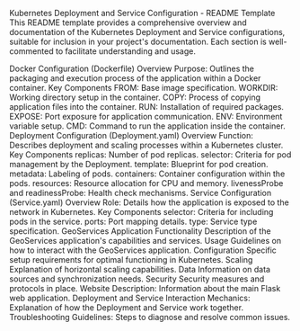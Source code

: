 Kubernetes Deployment and Service Configuration - README Template
This README template provides a comprehensive overview and documentation of the Kubernetes Deployment and Service configurations, suitable for inclusion in your project's documentation. Each section is well-commented to facilitate understanding and usage.

Docker Configuration (Dockerfile)
Overview
Purpose: Outlines the packaging and execution process of the application within a Docker container.
Key Components
FROM: Base image specification.
WORKDIR: Working directory setup in the container.
COPY: Process of copying application files into the container.
RUN: Installation of required packages.
EXPOSE: Port exposure for application communication.
ENV: Environment variable setup.
CMD: Command to run the application inside the container.
Deployment Configuration (Deployment.yaml)
Overview
Function: Describes deployment and scaling processes within a Kubernetes cluster.
Key Components
replicas: Number of pod replicas.
selector: Criteria for pod management by the Deployment.
template: Blueprint for pod creation.
metadata: Labeling of pods.
containers: Container configuration within the pods.
resources: Resource allocation for CPU and memory.
livenessProbe and readinessProbe: Health check mechanisms.
Service Configuration (Service.yaml)
Overview
Role: Details how the application is exposed to the network in Kubernetes.
Key Components
selector: Criteria for including pods in the service.
ports: Port mapping details.
type: Service type specification.
GeoServices Application
Functionality
Description of the GeoServices application's capabilities and services.
Usage
Guidelines on how to interact with the GeoServices application.
Configuration
Specific setup requirements for optimal functioning in Kubernetes.
Scaling
Explanation of horizontal scaling capabilities.
Data
Information on data sources and synchronization needs.
Security
Security measures and protocols in place.
Website
Description: Information about the main Flask web application.
Deployment and Service Interaction
Mechanics: Explanation of how the Deployment and Service work together.
Troubleshooting
Guidelines: Steps to diagnose and resolve common issues.
